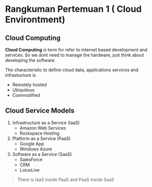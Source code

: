 # Rangkuman Pertemuan 1 ( Cloud Environtment)

## Cloud Computing

**Cloud Computing** is term for refer to internet based development and services. So we dont need to manage the hardware, just think about developing the software.

The characteristic to define cloud data, applications services and infrastucture is
- Remotely hosted 
- Ubiquitous
- Commodified

## Cloud Service Models
1. Infrastructure as a Service (IaaS)
    - Amazon Web Services
    - Rockspace Hosting
2. Platform as a Service (PaaS)
    - Google App
    - Windows Azure
3. Software as a Service (SaaS)
    - SalesForce
    - CRM
    - LotusLive


> There is IaaS inside PaaS and PaaS inside SaaS
